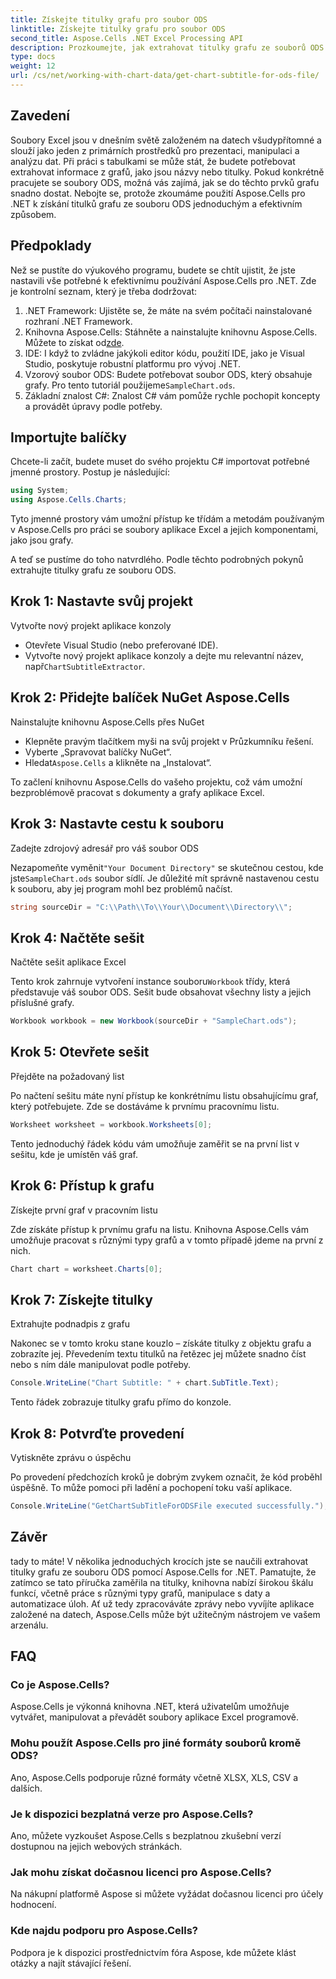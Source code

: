 ```yaml
---
title: Získejte titulky grafu pro soubor ODS
linktitle: Získejte titulky grafu pro soubor ODS
second_title: Aspose.Cells .NET Excel Processing API
description: Prozkoumejte, jak extrahovat titulky grafu ze souborů ODS pomocí Aspose.Cells pro .NET pomocí tohoto podrobného průvodce krok za krokem. Ideální pro vývojáře.
type: docs
weight: 12
url: /cs/net/working-with-chart-data/get-chart-subtitle-for-ods-file/
---
```

## Zavedení

Soubory Excel jsou v dnešním světě založeném na datech všudypřítomné a slouží jako jeden z primárních prostředků pro prezentaci, manipulaci a analýzu dat. Při práci s tabulkami se může stát, že budete potřebovat extrahovat informace z grafů, jako jsou názvy nebo titulky. Pokud konkrétně pracujete se soubory ODS, možná vás zajímá, jak se do těchto prvků grafu snadno dostat. Nebojte se, protože zkoumáme použití Aspose.Cells pro .NET k získání titulků grafu ze souboru ODS jednoduchým a efektivním způsobem.

## Předpoklady

Než se pustíte do výukového programu, budete se chtít ujistit, že jste nastavili vše potřebné k efektivnímu používání Aspose.Cells pro .NET. Zde je kontrolní seznam, který je třeba dodržovat:

1. .NET Framework: Ujistěte se, že máte na svém počítači nainstalované rozhraní .NET Framework. 
2.  Knihovna Aspose.Cells: Stáhněte a nainstalujte knihovnu Aspose.Cells. Můžete to získat od[zde](https://releases.aspose.com/cells/net/).
3. IDE: I když to zvládne jakýkoli editor kódu, použití IDE, jako je Visual Studio, poskytuje robustní platformu pro vývoj .NET.
4. Vzorový soubor ODS: Budete potřebovat soubor ODS, který obsahuje grafy. Pro tento tutoriál použijeme`SampleChart.ods`.
5. Základní znalost C#: Znalost C# vám pomůže rychle pochopit koncepty a provádět úpravy podle potřeby.

## Importujte balíčky

Chcete-li začít, budete muset do svého projektu C# importovat potřebné jmenné prostory. Postup je následující:

```csharp
using System;
using Aspose.Cells.Charts;
```

Tyto jmenné prostory vám umožní přístup ke třídám a metodám používaným v Aspose.Cells pro práci se soubory aplikace Excel a jejich komponentami, jako jsou grafy.

A teď se pustíme do toho natvrdlého. Podle těchto podrobných pokynů extrahujte titulky grafu ze souboru ODS.

## Krok 1: Nastavte svůj projekt

Vytvořte nový projekt aplikace konzoly

- Otevřete Visual Studio (nebo preferované IDE).
-  Vytvořte nový projekt aplikace konzoly a dejte mu relevantní název, např`ChartSubtitleExtractor`.

## Krok 2: Přidejte balíček NuGet Aspose.Cells

Nainstalujte knihovnu Aspose.Cells přes NuGet

- Klepněte pravým tlačítkem myši na svůj projekt v Průzkumníku řešení.
- Vyberte „Spravovat balíčky NuGet“.
-  Hledat`Aspose.Cells` a klikněte na „Instalovat“.

To začlení knihovnu Aspose.Cells do vašeho projektu, což vám umožní bezproblémově pracovat s dokumenty a grafy aplikace Excel.

## Krok 3: Nastavte cestu k souboru

Zadejte zdrojový adresář pro váš soubor ODS

 Nezapomeňte vyměnit`"Your Document Directory"` se skutečnou cestou, kde jste`SampleChart.ods` soubor sídlí. Je důležité mít správně nastavenou cestu k souboru, aby jej program mohl bez problémů načíst.

```csharp
string sourceDir = "C:\\Path\\To\\Your\\Document\\Directory\\";
```

## Krok 4: Načtěte sešit

Načtěte sešit aplikace Excel

 Tento krok zahrnuje vytvoření instance souboru`Workbook` třídy, která představuje váš soubor ODS. Sešit bude obsahovat všechny listy a jejich příslušné grafy.

```csharp
Workbook workbook = new Workbook(sourceDir + "SampleChart.ods");
```

## Krok 5: Otevřete sešit

Přejděte na požadovaný list

Po načtení sešitu máte nyní přístup ke konkrétnímu listu obsahujícímu graf, který potřebujete. Zde se dostáváme k prvnímu pracovnímu listu.

```csharp
Worksheet worksheet = workbook.Worksheets[0];
```

Tento jednoduchý řádek kódu vám umožňuje zaměřit se na první list v sešitu, kde je umístěn váš graf.

## Krok 6: Přístup k grafu

Získejte první graf v pracovním listu

Zde získáte přístup k prvnímu grafu na listu. Knihovna Aspose.Cells vám umožňuje pracovat s různými typy grafů a v tomto případě jdeme na první z nich.

```csharp
Chart chart = worksheet.Charts[0];
```

## Krok 7: Získejte titulky

Extrahujte podnadpis z grafu

Nakonec se v tomto kroku stane kouzlo – získáte titulky z objektu grafu a zobrazíte jej. Převedením textu titulků na řetězec jej můžete snadno číst nebo s ním dále manipulovat podle potřeby.

```csharp
Console.WriteLine("Chart Subtitle: " + chart.SubTitle.Text);
```

Tento řádek zobrazuje titulky grafu přímo do konzole.

## Krok 8: Potvrďte provedení

Vytiskněte zprávu o úspěchu

Po provedení předchozích kroků je dobrým zvykem označit, že kód proběhl úspěšně. To může pomoci při ladění a pochopení toku vaší aplikace.

```csharp
Console.WriteLine("GetChartSubTitleForODSFile executed successfully.");
```

## Závěr

tady to máte! V několika jednoduchých krocích jste se naučili extrahovat titulky grafu ze souboru ODS pomocí Aspose.Cells for .NET. Pamatujte, že zatímco se tato příručka zaměřila na titulky, knihovna nabízí širokou škálu funkcí, včetně práce s různými typy grafů, manipulace s daty a automatizace úloh. Ať už tedy zpracováváte zprávy nebo vyvíjíte aplikace založené na datech, Aspose.Cells může být užitečným nástrojem ve vašem arzenálu.

## FAQ

### Co je Aspose.Cells?
Aspose.Cells je výkonná knihovna .NET, která uživatelům umožňuje vytvářet, manipulovat a převádět soubory aplikace Excel programově.

### Mohu použít Aspose.Cells pro jiné formáty souborů kromě ODS?
Ano, Aspose.Cells podporuje různé formáty včetně XLSX, XLS, CSV a dalších.

### Je k dispozici bezplatná verze pro Aspose.Cells?
Ano, můžete vyzkoušet Aspose.Cells s bezplatnou zkušební verzí dostupnou na jejich webových stránkách.

### Jak mohu získat dočasnou licenci pro Aspose.Cells?
Na nákupní platformě Aspose si můžete vyžádat dočasnou licenci pro účely hodnocení.

### Kde najdu podporu pro Aspose.Cells?
Podpora je k dispozici prostřednictvím fóra Aspose, kde můžete klást otázky a najít stávající řešení.